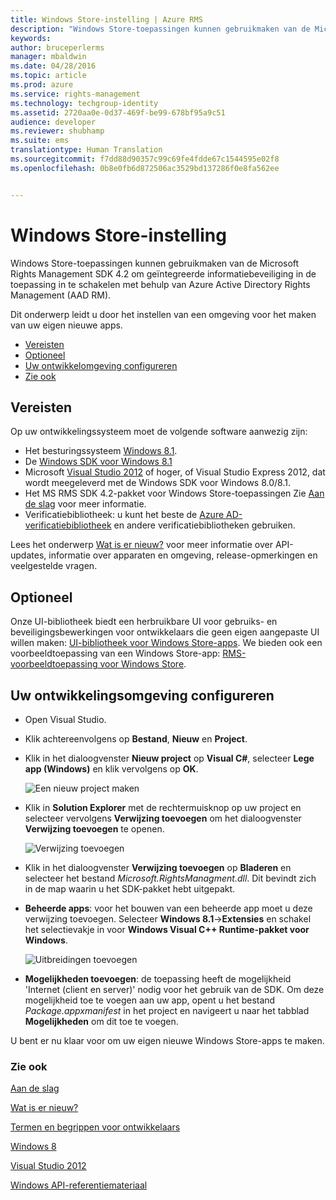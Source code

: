 ```yaml
---
title: Windows Store-instelling | Azure RMS
description: "Windows Store-toepassingen kunnen gebruikmaken van de Microsoft Rights Management SDK 4.2 om geïntegreerde informatiebeveiliging in de toepassing in te schakelen."
keywords: 
author: bruceperlerms
manager: mbaldwin
ms.date: 04/28/2016
ms.topic: article
ms.prod: azure
ms.service: rights-management
ms.technology: techgroup-identity
ms.assetid: 2720aa0e-0d37-469f-be99-678bf95a9c51
audience: developer
ms.reviewer: shubhamp
ms.suite: ems
translationtype: Human Translation
ms.sourcegitcommit: f7dd88d90357c99c69fe4fdde67c1544595e02f8
ms.openlocfilehash: 0b8e0fb6d872506ac3529bd137286f0e8fa562ee


---
```


# Windows Store-instelling

Windows Store-toepassingen kunnen gebruikmaken van de Microsoft Rights Management SDK 4.2 om geïntegreerde informatiebeveiliging in de toepassing in te schakelen met behulp van Azure Active Directory Rights Management (AAD RM).

Dit onderwerp leidt u door het instellen van een omgeving voor het maken van uw eigen nieuwe apps.

-   [Vereisten](#prerequisites)
-   [Optioneel](#optional)
-   [Uw ontwikkelomgeving configureren](#configuring-your-development-environment)
-   [Zie ook](#see-also)

## Vereisten


Op uw ontwikkelingssysteem moet de volgende software aanwezig zijn:

-   Het besturingssysteem [Windows 8.1](http://windows.microsoft.com/en-US/windows-8/meet).
-   De [Windows SDK voor Windows 8.1](https://msdn.microsoft.com/windows/desktop/bg162891.aspx)
-   Microsoft [Visual Studio 2012](http://www.microsoft.com/visualstudio/eng/products/visual-studio-overview) of hoger, of Visual Studio Express 2012, dat wordt meegeleverd met de Windows SDK voor Windows 8.0/8.1.
-   Het MS RMS SDK 4.2-pakket voor Windows Store-toepassingen Zie [Aan de slag](get-started.md) voor meer informatie.
-   Verificatiebibliotheek: u kunt het beste de [Azure AD-verificatiebibliotheek](https://msdn.microsoft.com/en-us/library/jj573266.aspx) en andere verificatiebibliotheken gebruiken.

Lees het onderwerp [Wat is er nieuw?](release-notes.md) voor meer informatie over API-updates, informatie over apparaten en omgeving, release-opmerkingen en veelgestelde vragen.

## Optioneel

Onze UI-bibliotheek biedt een herbruikbare UI voor gebruiks- en beveiligingsbewerkingen voor ontwikkelaars die geen eigen aangepaste UI willen maken: [UI-bibliotheek voor Windows Store-apps](https://github.com/AzureAD/rms-sdk-ui-for-windowsstore). We bieden ook een voorbeeldtoepassing van een Windows Store-app: [RMS-voorbeeldtoepassing voor Windows Store](https://github.com/AzureADSamples/rms-samples-for-windowsstore).

## Uw ontwikkelingsomgeving configureren


-   Open Visual Studio.
-   Klik achtereenvolgens op **Bestand**, **Nieuw** en **Project**.
-   Klik in het dialoogvenster **Nieuw project** op **Visual C\#**, selecteer **Lege app (Windows)** en klik vervolgens op **OK**.

    ![Een nieuw project maken](../media/winrtsetup-newproj.png)

-   Klik in **Solution Explorer** met de rechtermuisknop op uw project en selecteer vervolgens **Verwijzing toevoegen** om het dialoogvenster **Verwijzing toevoegen** te openen.

    ![Verwijzing toevoegen](../media/winrtsetup-addref.png)

-   Klik in het dialoogvenster **Verwijzing toevoegen** op **Bladeren** en selecteer het bestand *Microsoft.RightsManagment.dll*. Dit bevindt zich in de map waarin u het SDK-pakket hebt uitgepakt.
-   **Beheerde apps**: voor het bouwen van een beheerde app moet u deze verwijzing toevoegen. Selecteer **Windows 8.1**-&gt;**Extensies** en schakel het selectievakje in voor **Windows Visual C++ Runtime-pakket voor Windows**.

    ![Uitbreidingen toevoegen](../media/winrtsetup-refmngr.png)

-   **Mogelijkheden toevoegen**: de toepassing heeft de mogelijkheid 'Internet (client en server)' nodig voor het gebruik van de SDK. Om deze mogelijkheid toe te voegen aan uw app, opent u het bestand *Package.appxmanifest* in het project en navigeert u naar het tabblad **Mogelijkheden** om dit toe te voegen.

U bent er nu klaar voor om uw eigen nieuwe Windows Store-apps te maken.

### Zie ook

[Aan de slag](get-started.md)

[Wat is er nieuw?](release-notes.md)

[Termen en begrippen voor ontwikkelaars](core-concepts.md)

[Windows 8](http://windows.microsoft.com/en-US/windows-8/meet)

[Visual Studio 2012](http://www.microsoft.com/visualstudio/eng/products/visual-studio-overview)

[Windows API-referentiemateriaal](/rights-management/sdk/4.2/api/winrt/Microsoft.RightsManagement)



<!--HONumber=Jul16_HO3-->


